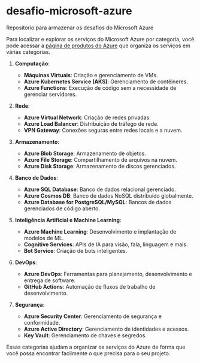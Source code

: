 # desafio-microsoft-azure
Repositorio para armazenar os desafios do Microsoft Azure

Para localizar e explorar os serviços do Microsoft Azure por categoria, você pode acessar a [página de produtos do Azure](https://azure.microsoft.com/pt-br/products/category) que organiza os serviços em várias categorias. 

1. **Computação**:
   - **Máquinas Virtuais**: Criação e gerenciamento de VMs.
   - **Azure Kubernetes Service (AKS)**: Gerenciamento de contêineres.
   - **Azure Functions**: Execução de código sem a necessidade de gerenciar servidores.

2. **Rede**:
   - **Azure Virtual Network**: Criação de redes privadas.
   - **Azure Load Balancer**: Distribuição de tráfego de rede.
   - **VPN Gateway**: Conexões seguras entre redes locais e a nuvem.

3. **Armazenamento**:
   - **Azure Blob Storage**: Armazenamento de objetos.
   - **Azure File Storage**: Compartilhamento de arquivos na nuvem.
   - **Azure Disk Storage**: Armazenamento de discos gerenciados.

4. **Banco de Dados**:
   - **Azure SQL Database**: Banco de dados relacional gerenciado.
   - **Azure Cosmos DB**: Banco de dados NoSQL distribuído globalmente.
   - **Azure Database for PostgreSQL/MySQL**: Bancos de dados gerenciados de código aberto.

5. **Inteligência Artificial e Machine Learning**:
   - **Azure Machine Learning**: Desenvolvimento e implantação de modelos de ML.
   - **Cognitive Services**: APIs de IA para visão, fala, linguagem e mais.
   - **Bot Service**: Criação de bots inteligentes.

6. **DevOps**:
   - **Azure DevOps**: Ferramentas para planejamento, desenvolvimento e entrega de software.
   - **GitHub Actions**: Automação de fluxos de trabalho de desenvolvimento.

7. **Segurança**:
   - **Azure Security Center**: Gerenciamento de segurança e conformidade.
   - **Azure Active Directory**: Gerenciamento de identidades e acessos.
   - **Key Vault**: Gerenciamento de chaves e segredos.

Essas categorias ajudam a organizar os serviços do Azure de forma que você possa encontrar facilmente o que precisa para o seu projeto. 
